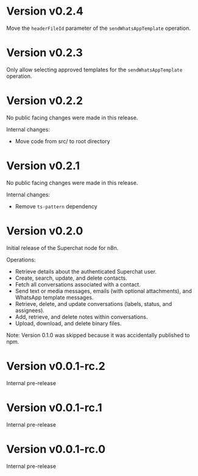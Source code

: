 # Version v0.2.4

Move the `headerFileId` parameter of the `sendWhatsAppTemplate` operation.

# Version v0.2.3

Only allow selecting approved templates for the `sendWhatsAppTemplate` operation.

# Version v0.2.2

No public facing changes were made in this release.

Internal changes:

- Move code from src/ to root directory

# Version v0.2.1

No public facing changes were made in this release.

Internal changes:

- Remove `ts-pattern` dependency

# Version v0.2.0

Initial release of the Superchat node for n8n.

Operations:

- Retrieve details about the authenticated Superchat user.
- Create, search, update, and delete contacts.
- Fetch all conversations associated with a contact.
- Send text or media messages, emails (with optional attachments), and WhatsApp template messages.
- Retrieve, delete, and update conversations (labels, status, and assignees).
- Add, retrieve, and delete notes within conversations.
- Upload, download, and delete binary files.

Note: Version 0.1.0 was skipped because it was accidentally published to npm.

# Version v0.0.1-rc.2

Internal pre-release

# Version v0.0.1-rc.1

Internal pre-release

# Version v0.0.1-rc.0

Internal pre-release
